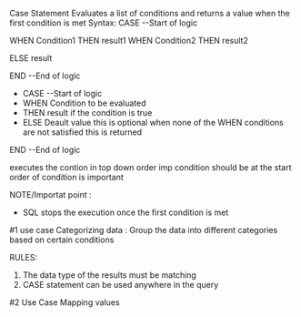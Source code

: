 Case Statement
Evaluates a list of conditions and returns a value when the first condition is met
Syntax:
CASE --Start of logic

WHEN Condition1 THEN result1
WHEN Condition2 THEN result2

ELSE result

END --End of logic

- CASE --Start of logic
- WHEN Condition to be evaluated
- THEN result if the condition is true
- ELSE Deault value this is optional when none of the WHEN conditions are not satisfied this is returned


END --End of logic


executes the contion in top down order
imp condition should be at the start
order of condition is important

NOTE/Importat point :
- SQL stops the execution once the first condition is met

#1 use case
Categorizing data : Group the data into different categories based on certain conditions


RULES:
1. The data type of the results must be matching
2. CASE statement can be used anywhere in the query

#2 Use Case
Mapping values
